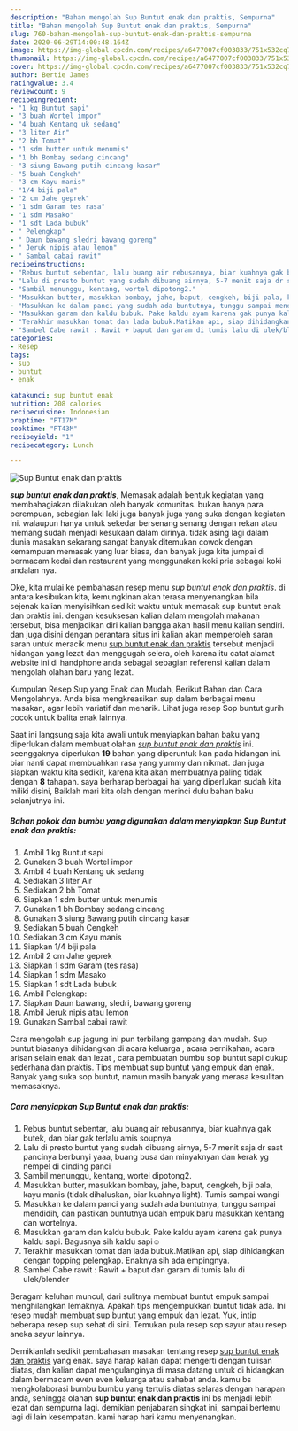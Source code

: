 ```yaml
---
description: "Bahan mengolah Sup Buntut enak dan praktis, Sempurna"
title: "Bahan mengolah Sup Buntut enak dan praktis, Sempurna"
slug: 760-bahan-mengolah-sup-buntut-enak-dan-praktis-sempurna
date: 2020-06-29T14:00:48.164Z
image: https://img-global.cpcdn.com/recipes/a6477007cf003833/751x532cq70/sup-buntut-enak-dan-praktis-foto-resep-utama.jpg
thumbnail: https://img-global.cpcdn.com/recipes/a6477007cf003833/751x532cq70/sup-buntut-enak-dan-praktis-foto-resep-utama.jpg
cover: https://img-global.cpcdn.com/recipes/a6477007cf003833/751x532cq70/sup-buntut-enak-dan-praktis-foto-resep-utama.jpg
author: Bertie James
ratingvalue: 3.4
reviewcount: 9
recipeingredient:
- "1 kg Buntut sapi"
- "3 buah Wortel impor"
- "4 buah Kentang uk sedang"
- "3 liter Air"
- "2 bh Tomat"
- "1 sdm butter untuk menumis"
- "1 bh Bombay sedang cincang"
- "3 siung Bawang putih cincang kasar"
- "5 buah Cengkeh"
- "3 cm Kayu manis"
- "1/4 biji pala"
- "2 cm Jahe geprek"
- "1 sdm Garam tes rasa"
- "1 sdm Masako"
- "1 sdt Lada bubuk"
- " Pelengkap"
- " Daun bawang sledri bawang goreng"
- " Jeruk nipis atau lemon"
- " Sambal cabai rawit"
recipeinstructions:
- "Rebus buntut sebentar, lalu buang air rebusannya, biar kuahnya gak butek, dan biar gak terlalu amis soupnya"
- "Lalu di presto buntut yang sudah dibuang airnya, 5-7 menit saja dr saat pancinya berbunyi yaaa, buang busa dan minyaknyan dan kerak yg nempel di dinding panci"
- "Sambil menunggu, kentang, wortel dipotong2."
- "Masukkan butter, masukkan bombay, jahe, baput, cengkeh, biji pala, kayu manis (tidak dihaluskan, biar kuahnya light). Tumis sampai wangi"
- "Masukkan ke dalam panci yang sudah ada buntutnya, tunggu sampai mendidih, dan pastikan buntutnya udah empuk baru masukkan kentang dan wortelnya."
- "Masukkan garam dan kaldu bubuk. Pake kaldu ayam karena gak punya kaldu sapi. Bagusnya sih kaldu sapi☺️"
- "Terakhir masukkan tomat dan lada bubuk.Matikan api, siap dihidangkan dengan topping pelengkap. Enaknya sih ada empingnya."
- "Sambel Cabe rawit : Rawit + baput dan garam di tumis lalu di ulek/blender"
categories:
- Resep
tags:
- sup
- buntut
- enak

katakunci: sup buntut enak 
nutrition: 208 calories
recipecuisine: Indonesian
preptime: "PT17M"
cooktime: "PT43M"
recipeyield: "1"
recipecategory: Lunch

---
```



![Sup Buntut enak dan praktis](https://img-global.cpcdn.com/recipes/a6477007cf003833/751x532cq70/sup-buntut-enak-dan-praktis-foto-resep-utama.jpg)

<b><i>sup buntut enak dan praktis</i></b>, Memasak adalah bentuk kegiatan yang membahagiakan dilakukan oleh banyak komunitas. bukan hanya para perempuan, sebagian laki laki juga banyak juga yang suka dengan kegiatan ini. walaupun hanya untuk sekedar bersenang senang dengan rekan atau memang sudah menjadi kesukaan dalam dirinya. tidak asing lagi dalam dunia masakan sekarang sangat banyak ditemukan cowok dengan kemampuan memasak yang luar biasa, dan banyak juga kita jumpai di bermacam kedai dan restaurant yang menggunakan koki pria sebagai koki andalan nya.

Oke, kita mulai ke pembahasan resep menu <i>sup buntut enak dan praktis</i>. di antara kesibukan kita, kemungkinan akan terasa menyenangkan bila sejenak kalian menyisihkan sedikit waktu untuk memasak sup buntut enak dan praktis ini. dengan kesuksesan kalian dalam mengolah makanan tersebut, bisa menjadikan diri kalian bangga akan hasil menu kalian sendiri. dan juga disini dengan perantara situs ini kalian akan memperoleh saran saran untuk meracik menu <u>sup buntut enak dan praktis</u> tersebut menjadi hidangan yang lezat dan menggugah selera, oleh karena itu catat alamat website ini di handphone anda sebagai sebagian referensi kalian dalam mengolah olahan baru yang lezat.

Kumpulan Resep Sup yang Enak dan Mudah, Berikut Bahan dan Cara Mengolahnya. Anda bisa mengkreasikan sup dalam berbagai menu masakan, agar lebih variatif dan menarik. Lihat juga resep Sop buntut gurih cocok untuk balita enak lainnya.


Saat ini langsung saja kita awali untuk menyiapkan bahan baku yang diperlukan dalam membuat olahan <u><i>sup buntut enak dan praktis</i></u> ini. seenggaknya diperlukan <b>19</b> bahan yang diperuntuk kan pada hidangan ini. biar nanti dapat membuahkan rasa yang yummy dan nikmat. dan juga siapkan waktu kita sedikit, karena kita akan membuatnya paling tidak dengan <b>8</b> tahapan. saya berharap berbagai hal yang diperlukan sudah kita miliki disini, Baiklah mari kita olah dengan merinci dulu bahan baku selanjutnya ini.

<!--inarticleads1-->

##### Bahan pokok dan bumbu yang digunakan dalam menyiapkan Sup Buntut enak dan praktis:

1. Ambil 1 kg Buntut sapi
1. Gunakan 3 buah Wortel impor
1. Ambil 4 buah Kentang uk sedang
1. Sediakan 3 liter Air
1. Sediakan 2 bh Tomat
1. Siapkan 1 sdm butter untuk menumis
1. Gunakan 1 bh Bombay sedang cincang
1. Gunakan 3 siung Bawang putih cincang kasar
1. Sediakan 5 buah Cengkeh
1. Sediakan 3 cm Kayu manis
1. Siapkan 1/4 biji pala
1. Ambil 2 cm Jahe geprek
1. Siapkan 1 sdm Garam (tes rasa)
1. Siapkan 1 sdm Masako
1. Siapkan 1 sdt Lada bubuk
1. Ambil  Pelengkap:
1. Siapkan  Daun bawang, sledri, bawang goreng
1. Ambil  Jeruk nipis atau lemon
1. Gunakan  Sambal cabai rawit


Cara mengolah sup jagung ini pun terbilang gampang dan mudah. Sup buntut biasanya dihidangkan di acara keluarga , acara pernikahan, acara arisan selain enak dan lezat , cara pembuatan bumbu sop buntut sapi cukup sederhana dan praktis. Tips membuat sup buntut yang empuk dan enak. Banyak yang suka sop buntut, namun masih banyak yang merasa kesulitan memasaknya. 

<!--inarticleads2-->

##### Cara menyiapkan Sup Buntut enak dan praktis:

1. Rebus buntut sebentar, lalu buang air rebusannya, biar kuahnya gak butek, dan biar gak terlalu amis soupnya
1. Lalu di presto buntut yang sudah dibuang airnya, 5-7 menit saja dr saat pancinya berbunyi yaaa, buang busa dan minyaknyan dan kerak yg nempel di dinding panci
1. Sambil menunggu, kentang, wortel dipotong2.
1. Masukkan butter, masukkan bombay, jahe, baput, cengkeh, biji pala, kayu manis (tidak dihaluskan, biar kuahnya light). Tumis sampai wangi
1. Masukkan ke dalam panci yang sudah ada buntutnya, tunggu sampai mendidih, dan pastikan buntutnya udah empuk baru masukkan kentang dan wortelnya.
1. Masukkan garam dan kaldu bubuk. Pake kaldu ayam karena gak punya kaldu sapi. Bagusnya sih kaldu sapi☺️
1. Terakhir masukkan tomat dan lada bubuk.Matikan api, siap dihidangkan dengan topping pelengkap. Enaknya sih ada empingnya.
1. Sambel Cabe rawit : Rawit + baput dan garam di tumis lalu di ulek/blender


Beragam keluhan muncul, dari sulitnya membuat buntut empuk sampai menghilangkan lemaknya. Apakah tips mengempukkan buntut tidak ada. Ini resep mudah membuat sup buntut yang empuk dan lezat. Yuk, intip beberapa resep sup sehat di sini. Temukan pula resep sop sayur atau resep aneka sayur lainnya. 

Demikianlah sedikit pembahasan masakan tentang resep <u>sup buntut enak dan praktis</u> yang enak. saya harap kalian dapat mengerti dengan tulisan diatas, dan kalian dapat mengulanginya di masa datang untuk di hidangkan dalam bermacam even even keluarga atau sahabat anda. kamu bs mengkolaborasi bumbu bumbu yang tertulis diatas selaras dengan harapan anda, sehingga olahan <b>sup buntut enak dan praktis</b> ini bs menjadi lebih lezat dan sempurna lagi. demikian penjabaran singkat ini, sampai bertemu lagi di lain kesempatan. kami harap hari kamu menyenangkan.
